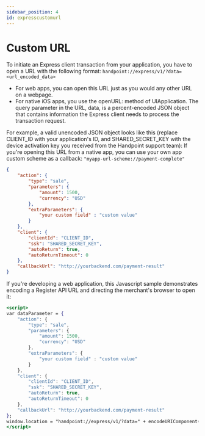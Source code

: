 ```yaml
---
sidebar_position: 4
id: expresscustomurl
---
```


# Custom URL


To initiate an Express client transaction from your application, you have to open a URL with the following format: `handpoint://express/v1/?data=<url_encoded_data>` 

* For web apps, you can open this URL just as you would any other URL on a webpage.
* For native iOS apps, you use the openURL: method of UIApplication.
The query parameter in the URL, data, is a percent-encoded JSON object that contains information the Express client needs to process the transaction request.

For example, a valid unencoded JSON object looks like this (replace CLIENT_ID with your application's ID, and SHARED_SECRET_KEY with the device activation key you received from the Handpoint support team): If you're opening this URL from a native app, you can use your own app custom scheme as a callback: `"myapp-url-scheme://payment-complete"`

```json
{
    "action": {
        "type": "sale",
        "parameters": {
            "amount": 1500,
            "currency": "USD"
        },
        "extraParameters": {
            "your custom field" : "custom value"
        }
    },
    "client": {
        "clientId": "CLIENT_ID",
        "ssk": "SHARED_SECRET_KEY",
        "autoReturn": true,
        "autoReturnTimeout": 0
    },
    "callbackUrl": "http://yourbackend.com/payment-result"
}
```


If you're developing a web application, this Javascript sample demonstrates encoding a Register API URL and directing the merchant's browser to open it:


```jsx
<script>
var dataParameter = {
    "action": {
        "type": "sale",
        "parameters": {
            "amount": 1500,
            "currency": "USD"
        },
        "extraParameters": {
            "your custom field" : "custom value"
        }
    },
    "client": {
        "clientId": "CLIENT_ID",
        "ssk": "SHARED_SECRET_KEY",
        "autoReturn": true,
        "autoReturnTimeout": 0
    },
    "callbackUrl": "http://yourbackend.com/payment-result"
};
window.location = "handpoint://express/v1/?data=" + encodeURIComponent(JSON.stringify(dataParameter));
</script>
```
